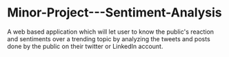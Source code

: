 # Minor-Project---Sentiment-Analysis

A web based application which will let user to know the public's reaction and sentiments over a trending topic by analyzing the tweets and posts done by the public on their twitter or LinkedIn account.

